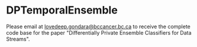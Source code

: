 # DPTemporalEnsemble
Please email at lovedeep.gondara@bccancer.bc.ca to receive the complete code base for the paper "Differentially Private Ensemble Classifiers for Data Streams". 
